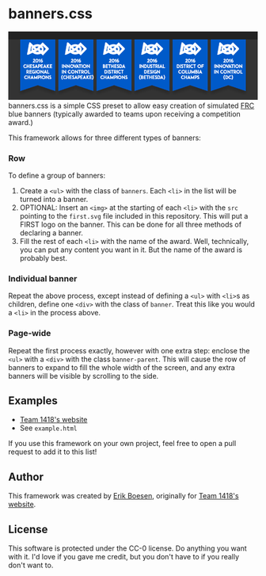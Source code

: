 # banners.css
![Screenshot](screenshot.png)
banners.css is a simple CSS preset to allow easy creation of simulated [FRC](http://firstinspires.org/robotics/frc) blue banners (typically awarded to teams upon receiving a competition award.)

This framework allows for three different types of banners:

### Row
To define a group of banners:
1. Create a `<ul>` with the class of `banners`. Each `<li>` in the list will be turned into a banner.
2. OPTIONAL: Insert an `<img>` at the starting of each `<li>` with the `src` pointing to the `first.svg` file included in this repository. This will put a FIRST logo on the banner. This can be done for all three methods of declaring a banner.
3. Fill the rest of each `<li>` with the name of the award. Well, technically, you can put any content you want in it. But the name of the award is probably best.

### Individual banner
Repeat the above process, except instead of defining a `<ul>` with `<li>`s as children, define one `<div>` with the class of `banner`. Treat this like you would a `<li>` in the process above.

### Page-wide
Repeat the first process exactly, however with one extra step: enclose the `<ul>` with a `<div>` with the class `banner-parent`. This will cause the row of banners to expand to fill the whole width of the screen, and any extra banners will be visible by scrolling to the side.

## Examples
* [Team 1418's website](https://1418.team)
* See `example.html`

If you use this framework on your own project, feel free to open a pull request to add it to this list!

## Author
This framework was created by [Erik Boesen](https://github.com/ErikBoesen), originally for [Team 1418's website](https://1418.team).

## License
This software is protected under the CC-0 license. Do anything you want with it. I'd love if you gave me credit, but you don't have to if you really don't want to.
